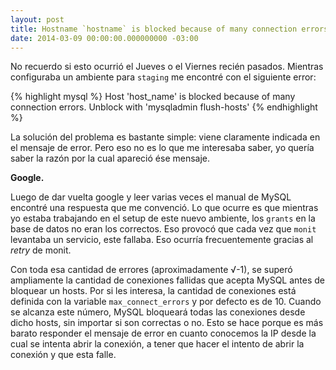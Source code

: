 ```yaml
---
layout: post
title: Hostname `hostname` is blocked because of many connection errors
date: 2014-03-09 00:00:00.000000000 -03:00
---
```

No recuerdo si esto ocurrió el Jueves o el Viernes recién pasados. Mientras configuraba un ambiente para `staging` me encontré con el siguiente error:

{% highlight mysql %}
Host 'host_name' is blocked because of many connection errors.
Unblock with 'mysqladmin flush-hosts'
{% endhighlight %}

La solución del problema es bastante simple: viene claramente indicada en el mensaje de error. Pero eso no es lo que me interesaba saber, yo quería saber la razón por la cual apareció ése mensaje.

**Google.**

Luego de dar vuelta google y leer varias veces el manual de MySQL encontré una respuesta que me convenció. Lo que ocurre es que mientras yo estaba trabajando en el setup de este nuevo ambiente, los `grants` en la base de datos no eran los correctos. Eso provocó que cada vez que `monit` levantaba un servicio, este fallaba. Eso ocurría frecuentemente gracias al *retry* de monit.

Con toda esa cantidad de errores (aproximadamente √-1), se superó ampliamente la cantidad de conexiones fallidas que acepta MySQL antes de bloquear un hosts. Por si les interesa, la cantidad de conexiones está definida con la variable  `max_connect_errors` y por defecto es de 10. Cuando se alcanza este número, MySQL bloqueará todas las conexiones desde dicho hosts, sin importar si son correctas o no. Esto se hace porque es más barato responder el mensaje de error en cuanto conocemos la IP desde la cual se intenta abrir la conexión, a tener que hacer el intento de abrir la conexión y que esta falle.
